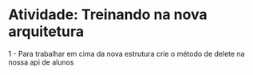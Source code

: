 # Atividade: Treinando na nova arquitetura

1 - Para trabalhar em cima da nova estrutura crie o método de delete na nossa api de alunos
